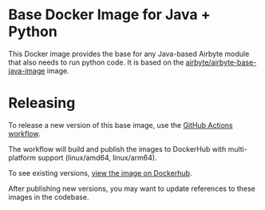 # Base Docker Image for Java + Python

This Docker image provides the base for any Java-based Airbyte module that also needs to run python code.  It is based on the [airbyte/airbyte-base-java-image](../airbyte-base-java-image/) image.

# Releasing

To release a new version of this base image, use the [GitHub Actions workflow](https://github.com/airbytehq/airbyte-platform-internal/actions/workflows/build-base-images.yml).

The workflow will build and publish the images to DockerHub with multi-platform support (linux/amd64, linux/arm64).

To see existing versions, [view the image on Dockerhub](https://hub.docker.com/r/airbyte/airbyte-base-java-python-image).

After publishing new versions, you may want to update references to these images in the codebase.

[dockerhub]: https://hub.docker.com/repository/docker/airbyte/airbyte-base-java-python-image/general
